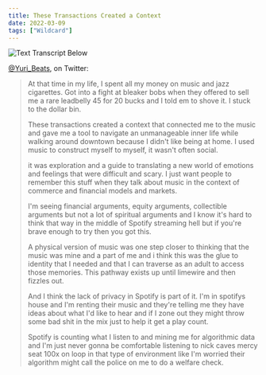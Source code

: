 ```yaml
---
title: These Transactions Created a Context
date: 2022-03-09
tags: ["Wildcard"]
---
```


![Text Transcript Below](/rm_ation/images/yuri-beats.jpg)

[@Yuri_Beats](https://twitter.com/Yuri_Beats), on Twitter:

> At that time in my life, I spent all my money on music and jazz cigarettes. Got into a fight at bleaker bobs when they offered to sell me a rare leadbelly 45 for 20 bucks and I told em to shove it. I stuck to the dollar bin.<!--x-->
>
> These transactions created a context that connected me to the music and gave me a tool to navigate an unmanageable inner life while walking around downtown because I didn't like being at home. I used music to construct myself to myself, it wasn't often social.
>
> it was exploration and a guide to translating a new world of emotions and feelings that were difficult and scary. I just want people to remember this stuff when they talk about music in the context of commerce and financial models and markets.
>
> I'm seeing financial arguments, equity arguments, collectible arguments but not a lot of spiritual arguments and I know it's hard to think that way in the middle of Spotify streaming hell but if you're brave enough to try then you got this.
>
> A physical version of music was one step closer to thinking that the music was mine and a part of me and i think this was the glue to identity that I needed and that I can traverse as an adult to access those memories. This pathway exists up until limewire and then fizzles out.
>
> And I think the lack of privacy in Spotify is part of it. I'm in spotifys house and I'm renting their music and they're telling me they have ideas about what I'd like to hear and if I zone out they might throw some bad shit in the mix just to help it get a play count.
>
> Spotify is counting what I listen to and mining me for algorithmic data and I'm just never gonna be comfortable listening to nick caves mercy seat 100x on loop in that type of environment like I'm worried their algorithm might call the police on me to do a welfare check.
